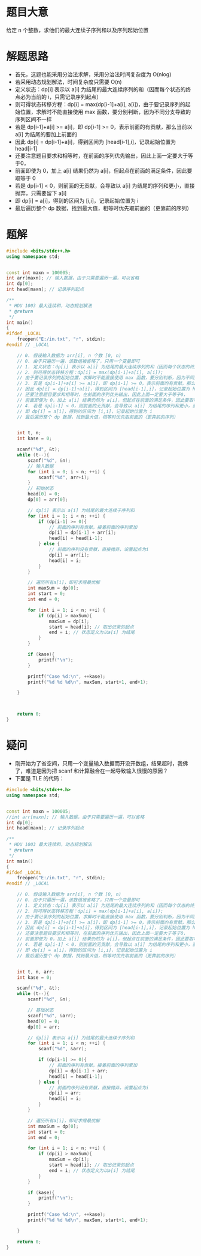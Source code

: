 
# 题目大意

给定 n 个整数，求他们的最大连续子序列和以及序列起始位置

# 解题思路

- 首先，这题也能采用分治法求解，采用分治法时间复杂度为 O(nlog)
- 若采用动态规划解法，时间复杂度只需要 O(n)
- 定义状态：dp\[i\] 表示以 a\[i\] 为结尾的最大连续序列的和（因而每个状态的终点必为当前的 i，只需记录序列起点）
- 则可得状态转移方程：dp\[i\] = max(dp\[i-1\]+a\[i\], a\[i\])，由于要记录序列的起始位置，求解时不能直接使用 max 函数，要分别判断，因为不同分支导致的序列区间不一样
- 若是 dp[i-1]+a[i] >= a[i]，即 dp[i-1] >= 0，表示前面的有贡献，那么当前以 a[i] 为结尾的要加上前面的
- 因此 dp[i] = dp[i-1]+a[i]，得到区间为 [head[i-1],i]，记录起始位置为 head[i-1]
- 还要注意题目要求和相等时，在前面的序列优先输出，因此上面一定要大于等于0，
- 前面即使为 0，加上 a[i] 结果仍然为 a[i]，但起点在前面的满足条件，因此要取等于 0
- 若是 dp[i-1] < 0，则前面的无贡献，会导致以 a[i] 为结尾的序列和更小，直接抛弃，只需要留下 a[i]
- 即 dp[i] = a[i]，得到的区间为 [i,i]，记录起始位置为 i
- 最后遍历整个 dp 数据，找到最大值，相等时优先取前面的（更靠前的序列）

# 题解

```C++
#include <bits/stdc++.h>
using namespace std;


const int maxn = 100005;
int arr[maxn]; // 输入数据，由于只需要遍历一遍，可以省略
int dp[0];
int head[maxn]; // 记录序列起点

/**
 * HDU 1003 最大连续和，动态规划解法
 * @return
 */
int main()
{
#ifdef _LOCAL
    freopen("E:/in.txt", "r", stdin);
#endif // _LOCAL

    // 0. 假设输入数据为 arr[i], n 个数 [0, n)
    // 0. 由于只遍历一遍，该数组被省略了，只用一个变量即可
    // 1. 定义状态：dp[i] 表示以 a[i] 为结尾的最大连续序列的和（因而每个状态的终点必为当前的 i，只需记录序列起点）
    // 2. 则可得状态转移方程：dp[i] = max(dp[i-1]+a[i], a[i]);
    // 由于要记录序列的起始位置，求解时不能直接使用 max 函数，要分别判断，因为不同分支导致的序列区间不一样
    // 3. 若是 dp[i-1]+a[i] >= a[i]，即 dp[i-1] >= 0，表示前面的有贡献，那么当前以 a[i] 为结尾的要加上前面的
    // 因此 dp[i] = dp[i-1]+a[i]，得到区间为 [head[i-1],i]，记录起始位置为 head[i-1]
    // 还要注意题目要求和相等时，在前面的序列优先输出，因此上面一定要大于等于0，
    // 前面即使为 0，加上 a[i] 结果仍然为 a[i]，但起点在前面的满足条件，因此要取等于 0
    // 4. 若是 dp[i-1] < 0，则前面的无贡献，会导致以 a[i] 为结尾的序列和更小，直接抛弃，只需要留下 a[i]
    // 即 dp[i] = a[i]，得到的区间为 [i,i]，记录起始位置为 i
    // 最后遍历整个 dp 数据，找到最大值，相等时优先取前面的（更靠前的序列）


    int t, n;
    int kase = 0;

    scanf("%d", &t);
    while (t--){
        scanf("%d", &n);
        // 输入数据
        for (int i = 0; i < n; ++i) {
            scanf("%d", arr+i);
        }
        // 初始状态
        head[0] = 0;
        dp[0] = arr[0];

        // dp[i] 表示以 a[i] 为结尾的最大连续子序列和
        for (int i = 1; i < n; ++i) {
            if (dp[i-1] >= 0){
                // 前面的序列有贡献，接着前面的序列累加
                dp[i] = dp[i-1] + arr[i];
                head[i] = head[i-1];
            } else {
                // 前面的序列没有贡献，直接抛弃，设置起点为i
                dp[i] = arr[i];
                head[i] = i;
            }
        }

        // 遍历所有a[i]，即可求得最优解
        int maxSum = dp[0];
        int start = 0;
        int end = 0;

        for (int i = 1; i < n; ++i) {
            if (dp[i] > maxSum){
                maxSum = dp[i];
                start = head[i]; // 取出记录的起点
                end = i; // 状态定义为以a[i] 为结尾
            }
        }

        if (kase){
            printf("\n");
        }

        printf("Case %d:\n", ++kase);
        printf("%d %d %d\n", maxSum, start+1, end+1);

    }



    return 0;
}
```

# 疑问

- 刚开始为了省空间，只用一个变量输入数据而开没开数组，结果超时，我佛了，难道是因为把 scanf 和计算融合在一起导致输入很慢的原因？
- 下面是 TLE 的代码：
```C++
#include <bits/stdc++.h>
using namespace std;


const int maxn = 100005;
//int arr[maxn]; // 输入数据，由于只需要遍历一遍，可以省略
int dp[0];
int head[maxn]; // 记录序列起点

/**
 * HDU 1003 最大连续和，动态规划解法
 * @return
 */
int main()
{
#ifdef _LOCAL
    freopen("E:/in.txt", "r", stdin);
#endif // _LOCAL

    // 0. 假设输入数据为 arr[i], n 个数 [0, n)
    // 0. 由于只遍历一遍，该数组被省略了，只用一个变量即可
    // 1. 定义状态：dp[i] 表示以 a[i] 为结尾的最大连续序列的和（因而每个状态的终点必为当前的 i，只需记录序列起点）
    // 2. 则可得状态转移方程：dp[i] = max(dp[i-1]+a[i], a[i]);
    // 由于要记录序列的起始位置，求解时不能直接使用 max 函数，要分别判断，因为不同分支导致的序列区间不一样
    // 3. 若是 dp[i-1]+a[i] >= a[i]，即 dp[i-1] >= 0，表示前面的有贡献，那么当前以 a[i] 为结尾的要加上前面的
    // 因此 dp[i] = dp[i-1]+a[i]，得到区间为 [head[i-1],i]，记录起始位置为 head[i-1]
    // 还要注意题目要求和相等时，在前面的序列优先输出，因此上面一定要大于等于0，
    // 前面即使为 0，加上 a[i] 结果仍然为 a[i]，但起点在前面的满足条件，因此要取等于 0
    // 4. 若是 dp[i-1] < 0，则前面的无贡献，会导致以 a[i] 为结尾的序列和更小，直接抛弃，只需要留下 a[i]
    // 即 dp[i] = a[i]，得到的区间为 [i,i]，记录起始位置为 i
    // 最后遍历整个 dp 数据，找到最大值，相等时优先取前面的（更靠前的序列）


    int t, n, arr;
    int kase = 0;

    scanf("%d", &t);
    while (t--){
        scanf("%d", &n);

        // 基础状态
        scanf("%d", &arr);
        head[0] = 0;
        dp[0] = arr;

        // dp[i] 表示以 a[i] 为结尾的最大连续子序列和
        for (int i = 1; i < n; ++i) {
            scanf("%d", &arr);

            if (dp[i-1] >= 0){
                // 前面的序列有贡献，接着前面的序列累加
                dp[i] = dp[i-1] + arr;
                head[i] = head[i-1];
            } else {
                // 前面的序列没有贡献，直接抛弃，设置起点为i
                dp[i] = arr;
                head[i] = i;
            }
        }

        // 遍历所有a[i]，即可求得最优解
        int maxSum = dp[0];
        int start = 0;
        int end = 0;

        for (int i = 1; i < n; ++i) {
            if (dp[i] > maxSum){
                maxSum = dp[i];
                start = head[i]; // 取出记录的起点
                end = i; // 状态定义为以a[i] 为结尾
            }
        }

        if (kase){
            printf("\n");
        }

        printf("Case %d:\n", ++kase);
        printf("%d %d %d\n", maxSum, start+1, end+1);

    }

    return 0;
}
```